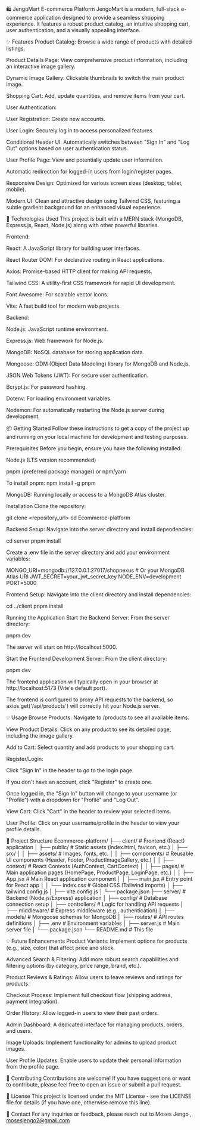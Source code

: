🛍️ JengoMart E-commerce Platform
JengoMart is a modern, full-stack e-commerce application designed to provide a seamless shopping experience. It features a robust product catalog, an intuitive shopping cart, user authentication, and a visually appealing interface.

✨ Features
Product Catalog: Browse a wide range of products with detailed listings.

Product Details Page: View comprehensive product information, including an interactive image gallery.

Dynamic Image Gallery: Clickable thumbnails to switch the main product image.

Shopping Cart: Add, update quantities, and remove items from your cart.

User Authentication:

User Registration: Create new accounts.

User Login: Securely log in to access personalized features.

Conditional Header UI: Automatically switches between "Sign In" and "Log Out" options based on user authentication status.

User Profile Page: View and potentially update user information.

Automatic redirection for logged-in users from login/register pages.

Responsive Design: Optimized for various screen sizes (desktop, tablet, mobile).

Modern UI: Clean and attractive design using Tailwind CSS, featuring a subtle gradient background for an enhanced visual experience.

🚀 Technologies Used
This project is built with a MERN stack (MongoDB, Express.js, React, Node.js) along with other powerful libraries.

Frontend:

React: A JavaScript library for building user interfaces.

React Router DOM: For declarative routing in React applications.

Axios: Promise-based HTTP client for making API requests.

Tailwind CSS: A utility-first CSS framework for rapid UI development.

Font Awesome: For scalable vector icons.

Vite: A fast build tool for modern web projects.

Backend:

Node.js: JavaScript runtime environment.

Express.js: Web framework for Node.js.

MongoDB: NoSQL database for storing application data.

Mongoose: ODM (Object Data Modeling) library for MongoDB and Node.js.

JSON Web Tokens (JWT): For secure user authentication.

Bcrypt.js: For password hashing.

Dotenv: For loading environment variables.

Nodemon: For automatically restarting the Node.js server during development.

📦 Getting Started
Follow these instructions to get a copy of the project up and running on your local machine for development and testing purposes.

Prerequisites
Before you begin, ensure you have the following installed:

Node.js (LTS version recommended)

pnpm (preferred package manager) or npm/yarn

To install pnpm: npm install -g pnpm

MongoDB: Running locally or access to a MongoDB Atlas cluster.

Installation
Clone the repository:

git clone <repository_url>
cd Ecommerce-platform


Backend Setup:
Navigate into the server directory and install dependencies:

cd server
pnpm install


Create a .env file in the server directory and add your environment variables:

MONGO_URI=mongodb://127.0.0.1:27017/shopnexus # Or your MongoDB Atlas URI
JWT_SECRET=your_jwt_secret_key
NODE_ENV=development
PORT=5000


Frontend Setup:
Navigate into the client directory and install dependencies:

cd ../client
pnpm install


Running the Application
Start the Backend Server:
From the server directory:

pnpm dev


The server will start on http://localhost:5000.

Start the Frontend Development Server:
From the client directory:

pnpm dev


The frontend application will typically open in your browser at http://localhost:5173 (Vite's default port).

The frontend is configured to proxy API requests to the backend, so axios.get('/api/products') will correctly hit your Node.js server.

💡 Usage
Browse Products: Navigate to /products to see all available items.

View Product Details: Click on any product to see its detailed page, including the image gallery.

Add to Cart: Select quantity and add products to your shopping cart.

Register/Login:

Click "Sign In" in the header to go to the login page.

If you don't have an account, click "Register" to create one.

Once logged in, the "Sign In" button will change to your username (or "Profile") with a dropdown for "Profile" and "Log Out".

View Cart: Click "Cart" in the header to review your selected items.

User Profile: Click on your username/profile in the header to view your profile details.

📁 Project Structure
Ecommerce-platform/
├── client/                 # Frontend (React) application
│   ├── public/             # Static assets (index.html, favicon, etc.)
│   ├── src/
│   │   ├── assets/         # Images, fonts, etc.
│   │   ├── components/     # Reusable UI components (Header, Footer, ProductImageGallery, etc.)
│   │   ├── context/        # React Contexts (AuthContext, CartContext)
│   │   ├── pages/          # Main application pages (HomePage, ProductPage, LoginPage, etc.)
│   │   ├── App.jsx         # Main React application component
│   │   ├── main.jsx        # Entry point for React app
│   │   └── index.css       # Global CSS (Tailwind imports)
│   ├── tailwind.config.js
│   ├── vite.config.js
│   └── package.json
├── server/                 # Backend (Node.js/Express) application
│   ├── config/             # Database connection setup
│   ├── controllers/        # Logic for handling API requests
│   ├── middleware/         # Express middleware (e.g., authentication)
│   ├── models/             # Mongoose schemas for MongoDB
│   ├── routes/             # API routes definitions
│   ├── .env                # Environment variables
│   ├── server.js           # Main server file
│   └── package.json
└── README.md               # This file


💡 Future Enhancements
Product Variants: Implement options for products (e.g., size, color) that affect price and stock.

Advanced Search & Filtering: Add more robust search capabilities and filtering options (by category, price range, brand, etc.).

Product Reviews & Ratings: Allow users to leave reviews and ratings for products.

Checkout Process: Implement full checkout flow (shipping address, payment integration).

Order History: Allow logged-in users to view their past orders.

Admin Dashboard: A dedicated interface for managing products, orders, and users.

Image Uploads: Implement functionality for admins to upload product images.

User Profile Updates: Enable users to update their personal information from the profile page.

🤝 Contributing
Contributions are welcome! If you have suggestions or want to contribute, please feel free to open an issue or submit a pull request.

📄 License
This project is licensed under the MIT License - see the LICENSE file for details (if you have one, otherwise remove this line).

📧 Contact
For any inquiries or feedback, please reach out to 
Moses Jengo ,  mosesjengo2@gmail.com